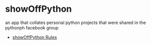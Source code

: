 showOffPython
=============

an app that collates personal python projects that were shared in the pythonph facebook group

- [showOffPython Rules](https://github.com/codemickeycode/showoffpython/blob/master/showoffpython_rules.md)